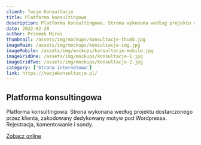 ```yaml
---
client: Twoje Konsultacje
title: Platforma konsultingowa
description: Platforma konsultingowa. Strona wykonana według projektu dostarczonego przez klienta, zakodowany dedykowany motyw pod Wordpressa. Rejestracja, komentowanie i sondy.
date: 2022-02-20
author: Przemek Miros
thumbnail: /assets/img/mockups/konsultacje-thumb.jpg
imageMain: /assets/img/mockups/konsultacje-img.jpg
imageMobile: /assets/img/mockups/konsultacje-mobile.jpg
imageGridOne: /assets/img/mockups/konsultacje-1.jpg
imageGridTwo: /assets/img/mockups/konsultacje-2.jpg
category: ['Strona internetowa']
link: https://twojekonsultacje.pl/
---
```


## Platforma konsultingowa

Platforma konsultingowa. Strona wykonana według projektu dostarczonego przez klienta, zakodowany dedykowany motyw pod Wordpressa. Rejestracja, komentowanie i sondy.

<a href="https://twojekonsultacje.pl/" title="Zobacz online" target="_blank" class="button" rel="nofollow">Zobacz online</a>